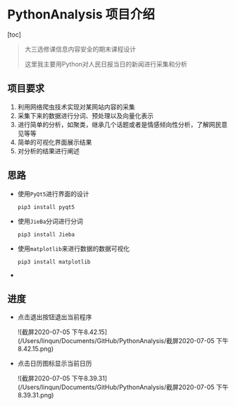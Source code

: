 # PythonAnalysis 项目介绍

[toc]



> 大三选修课信息内容安全的期末课程设计
>
> 这里我主要用Python对人民日报当日的新闻进行采集和分析

## 项目要求
1. 利用网络爬虫技术实现对某网站内容的采集
2. 采集下来的数据进行分词、预处理以及向量化表示
3. 进行简单的分析，如聚类，继承几个话题或者是情感倾向性分析，了解网民意见等等
4. 简单的可视化界面展示结果
5. 对分析的结果进行阐述

## 思路

* 使用`PyQt5`进行界面的设计

  `pip3 install pyqt5`

* 使用`JieBa`分词进行分词

  `pip3 install Jieba`

* 使用`matplotlib`来进行数据的数据可视化

  `pip3 install matplotlib`

* 

## 进度

* 点击退出按钮退出当前程序

  ![截屏2020-07-05 下午8.42.15](/Users/linqun/Documents/GitHub/PythonAnalysis/截屏2020-07-05 下午8.42.15.png)

* 点击日历图标显示当前日历

  ![截屏2020-07-05 下午8.39.31](/Users/linqun/Documents/GitHub/PythonAnalysis/截屏2020-07-05 下午8.39.31.png)